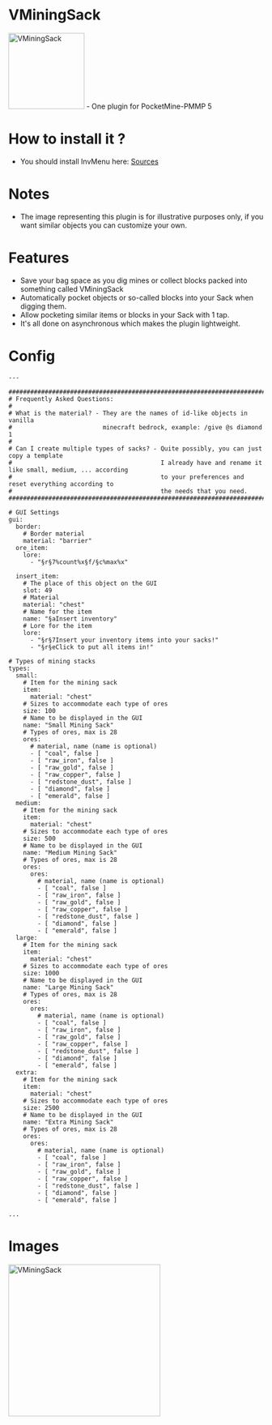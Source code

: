 # VMiningSack
<img src="https://github.com/VennDev/VMiningSack/blob/main/icon.png" alt="VMiningSack" height="150" width="150" />
- One plugin for PocketMine-PMMP 5

# How to install it ?
- You should install InvMenu here: [Sources](https://github.com/Muqsit/InvMenu)

# Notes
- The image representing this plugin is for illustrative purposes only, if you want similar objects you can customize your own.

# Features
- Save your bag space as you dig mines or collect blocks packed into something called VMiningSack
- Automatically pocket objects or so-called blocks into your Sack when digging them.
- Allow pocketing similar items or blocks in your Sack with 1 tap.
- It's all done on asynchronous which makes the plugin lightweight.

# Config
```config
---

####################################################################################################
# Frequently Asked Questions:
#
# What is the material? - They are the names of id-like objects in vanilla
#                         minecraft bedrock, example: /give @s diamond 1
#
# Can I create multiple types of sacks? - Quite possibly, you can just copy a template
#                                         I already have and rename it like small, medium, ... according
#                                         to your preferences and reset everything according to
#                                         the needs that you need.
####################################################################################################

# GUI Settings
gui:
  border:
    # Border material
    material: "barrier"
  ore_item:
    lore:
      - "§r§7%count%x§f/§c%max%x"

  insert_item:
    # The place of this object on the GUI
    slot: 49
    # Material
    material: "chest"
    # Name for the item
    name: "§aInsert inventory"
    # Lore for the item
    lore:
      - "§r§7Insert your inventory items into your sacks!"
      - "§r§eClick to put all items in!"

# Types of mining stacks
types:
  small:
    # Item for the mining sack
    item:
      material: "chest"
    # Sizes to accommodate each type of ores
    size: 100
    # Name to be displayed in the GUI
    name: "Small Mining Sack"
    # Types of ores, max is 28
    ores:
      # material, name (name is optional)
      - [ "coal", false ]
      - [ "raw_iron", false ]
      - [ "raw_gold", false ]
      - [ "raw_copper", false ]
      - [ "redstone_dust", false ]
      - [ "diamond", false ]
      - [ "emerald", false ]
  medium:
    # Item for the mining sack
    item:
      material: "chest"
    # Sizes to accommodate each type of ores
    size: 500
    # Name to be displayed in the GUI
    name: "Medium Mining Sack"
    # Types of ores, max is 28
    ores:
      ores:
        # material, name (name is optional)
        - [ "coal", false ]
        - [ "raw_iron", false ]
        - [ "raw_gold", false ]
        - [ "raw_copper", false ]
        - [ "redstone_dust", false ]
        - [ "diamond", false ]
        - [ "emerald", false ]
  large:
    # Item for the mining sack
    item:
      material: "chest"
    # Sizes to accommodate each type of ores
    size: 1000
    # Name to be displayed in the GUI
    name: "Large Mining Sack"
    # Types of ores, max is 28
    ores:
      ores:
        # material, name (name is optional)
        - [ "coal", false ]
        - [ "raw_iron", false ]
        - [ "raw_gold", false ]
        - [ "raw_copper", false ]
        - [ "redstone_dust", false ]
        - [ "diamond", false ]
        - [ "emerald", false ]
  extra:
    # Item for the mining sack
    item:
      material: "chest"
    # Sizes to accommodate each type of ores
    size: 2500
    # Name to be displayed in the GUI
    name: "Extra Mining Sack"
    # Types of ores, max is 28
    ores:
      ores:
        # material, name (name is optional)
        - [ "coal", false ]
        - [ "raw_iron", false ]
        - [ "raw_gold", false ]
        - [ "raw_copper", false ]
        - [ "redstone_dust", false ]
        - [ "diamond", false ]
        - [ "emerald", false ]

...
```

# Images
<img src="https://github.com/VennDev/VMiningSack/blob/main/images/Untitled.png" alt="VMiningSack" height="300" width="300" />
